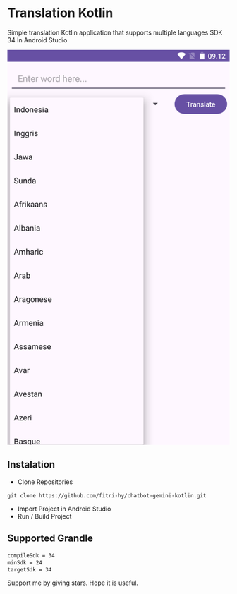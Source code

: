 # Translation Kotlin

 Simple translation Kotlin application that supports multiple languages SDK 34 In Android Studio

 <img src="Screenshot.png"/>
 
## Instalation
- Clone Repositories
```
git clone https://github.com/fitri-hy/chatbot-gemini-kotlin.git
```
- Import Project in Android Studio
- Run / Build Project

## Supported Grandle
```
compileSdk = 34
minSdk = 24
targetSdk = 34
```

Support me by giving stars. Hope it is useful.
